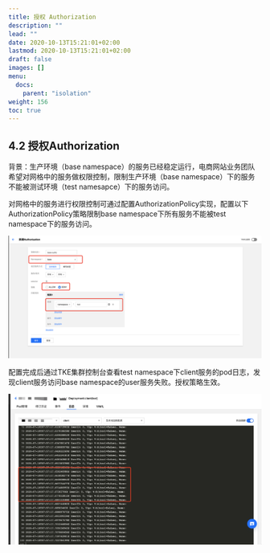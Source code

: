 ```yaml
---
title: 授权 Authorization
description: ""
lead: ""
date: 2020-10-13T15:21:01+02:00
lastmod: 2020-10-13T15:21:01+02:00
draft: false
images: []
menu:
  docs:
    parent: "isolation"
weight: 156
toc: true
---
```

## 4.2 授权Authorization

背景：生产环境（base namespace）的服务已经稳定运行，电商网站业务团队希望对网格中的服务做权限控制，限制生产环境（base namespace）下的服务不能被测试环境（test namesapce）下的服务访问。

对网格中的服务进行权限控制可通过配置AuthorizationPolicy实现，配置以下AuthorizationPolicy策略限制base namespace下所有服务不能被test namespace下的服务访问。

<img src="/images/safeLink/4-2-1.png"></img>

配置完成后通过TKE集群控制台查看test namespace下client服务的pod日志，发现client服务访问base namespace的user服务失败。授权策略生效。

<img src="/images/safeLink/4-2-2.png"></img>